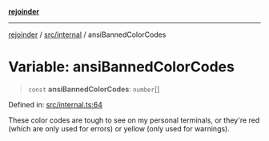 [**rejoinder**](../../../README.md)

***

[rejoinder](../../../README.md) / [src/internal](../README.md) / ansiBannedColorCodes

# Variable: ansiBannedColorCodes

> `const` **ansiBannedColorCodes**: `number`[]

Defined in: [src/internal.ts:64](https://github.com/Xunnamius/rejoinder/blob/c7f17e27f307bf82c34a0a089f2eb7bd7288b876/src/internal.ts#L64)

These color codes are tough to see on my personal terminals, or they're red (which are only used for errors) or yellow (only used for warnings).
